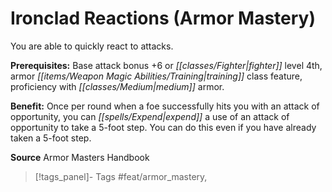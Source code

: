 ﻿---
cssclass: [feats]

---
# Ironclad Reactions (Armor Mastery)

You are able to quickly react to attacks.

**Prerequisites:** Base attack bonus +6 or _[[classes/Fighter|fighter]]_ level 4th, armor _[[items/Weapon Magic Abilities/Training|training]]_ class feature, proficiency with _[[classes/Medium|medium]]_ armor.

**Benefit:** Once per round when a foe successfully hits you with an attack of opportunity, you can _[[spells/Expend|expend]]_ a use of an attack of opportunity to take a 5-foot step. You can do this even if you have already taken a 5-foot step.

**Source** Armor Masters Handbook
>[!tags_panel]- Tags
> #feat/armor_mastery, 